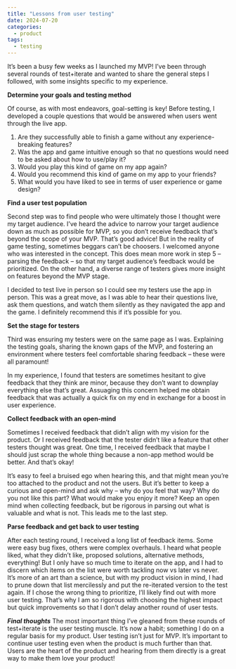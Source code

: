 ```yaml
---
title: "Lessons from user testing"
date: 2024-07-20
categories:
  - product
tags:
  - testing
---
```


It’s been a busy few weeks as I launched my MVP! I’ve been through several rounds of test+iterate and wanted to share the general steps I followed, with some insights specific to my experience.


<b>Determine your goals and testing method</b>

Of course, as with most endeavors, goal-setting is key! Before testing, I developed a couple questions that would be answered when users went through the live app. 
<ol>
<li>Are they successfully able to finish a game without any experience-breaking features?</li>
<li>Was the app and game intuitive enough so that no questions would need to be asked about how to use/play it?</li>
<li>Would you play this kind of game on my app again?</li>
<li>Would you recommend this kind of game on my app to your friends?</li>
<li>What would you have liked to see in terms of user experience or game design?</li>
</ol>


<b>Find a user test population</b>

Second step was to find people who were ultimately those I thought were my target audience. I’ve heard the advice to narrow your target audience down as much as possible for MVP, so you don’t receive feedback that’s beyond the scope of your MVP. That’s good advice! But in the reality of game testing, sometimes beggars can’t be choosers. I welcomed anyone who was interested in the concept. This does mean more work in step 5 – parsing the feedback – so that my target audience’s feedback would be prioritized. On the other hand, a diverse range of testers gives more insight on features beyond the MVP stage.


I decided to test live in person so I could see my testers use the app in person. This was a great move, as I was able to hear their questions live, ask them questions, and watch them silently as they navigated the app and the game. I definitely recommend this if it’s possible for you.


<b>Set the stage for testers</b>

Third was ensuring my testers were on the same page as I was. Explaining the testing goals, sharing the known gaps of the MVP, and fostering an environment where testers feel comfortable sharing feedback – these were all paramount!


In my experience, I found that testers are sometimes hesitant to give feedback that they think are minor, because they don’t want to downplay everything else that’s great. Assuaging this concern helped me obtain feedback that was actually a quick fix on my end in exchange for a boost in user experience.


<b>Collect feedback with an open-mind</b>

Sometimes I received feedback that didn’t align with my vision for the product. Or I received feedback that the tester didn’t like a feature that other testers thought was great. One time, I received feedback that maybe I should just scrap the whole thing because a non-app method would be better. And that’s okay! 


It’s easy to feel a bruised ego when hearing this, and that might mean you’re too attached to the product and not the users. But it’s better to keep a curious and open-mind and ask why – why do you feel that way? Why do you not like this part? What would make you enjoy it more? Keep an open mind when collecting feedback, but be rigorous in parsing out what is valuable and what is not. This leads me to the last step.


<b>Parse feedback and get back to user testing</b>

After each testing round, I received a long list of feedback items. Some were easy bug fixes, others were complex overhauls. I heard what people liked, what they didn’t like, proposed solutions, alternative methods, everything! But I only have so much time to iterate on the app, and I had to discern which items on the list were worth tackling now vs later vs never. It’s more of an art than a science, but with my product vision in mind, I had to prune down that list mercilessly and put the re-iterated version to the test again. If I chose the wrong thing to prioritize, I’ll likely find out with more user testing. That’s why I am so rigorous with choosing the highest impact but quick improvements so that I don’t delay another round of user tests.


<b><i>Final thoughts</i></b>
The most important thing I’ve gleaned from these rounds of test+iterate is the user testing muscle. It’s now a habit; something I do on a regular basis for my product. User testing isn’t just for MVP. It’s important to continue user testing even when the product is much further than that. Users are the heart of the product and hearing from them directly is a great way to make them love your product!



